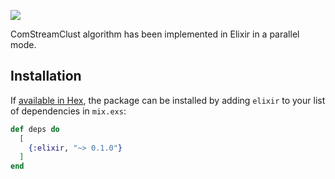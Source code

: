 ![](https://img.shields.io/badge/Elixir-0.1.0-red) 

ComStreamClust algorithm has been implemented in Elixir in a parallel mode.

## Installation

If [available in Hex](https://hex.pm/docs/publish), the package can be installed
by adding `elixir` to your list of dependencies in `mix.exs`:

```elixir
def deps do
  [
    {:elixir, "~> 0.1.0"}
  ]
end
